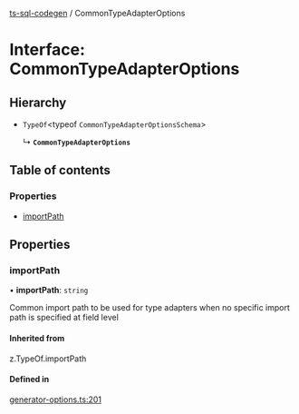 [ts-sql-codegen](../README.md) / CommonTypeAdapterOptions

# Interface: CommonTypeAdapterOptions

## Hierarchy

- `TypeOf`<typeof `CommonTypeAdapterOptionsSchema`\>

  ↳ **`CommonTypeAdapterOptions`**

## Table of contents

### Properties

- [importPath](CommonTypeAdapterOptions.md#importpath)

## Properties

### importPath

• **importPath**: `string`

Common import path to be used for type adapters
when no specific import path is specified at field level

#### Inherited from

z.TypeOf.importPath

#### Defined in

[generator-options.ts:201](https://github.com/lorefnon/ts-sql-codegen/blob/284ea48/src/generator-options.ts#L201)

